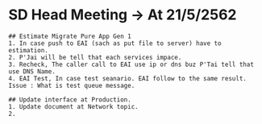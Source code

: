# SD Head Meeting -> At 21/5/2562

    ## Estimate Migrate Pure App Gen 1
    1. In case push to EAI (sach as put file to server) have to estimation.
    2. P'Jai will be tell that each services impace.
    3. Recheck, The caller call to EAI use ip or dns buz P'Tai tell that use DNS Name.
    4. EAI Test, In case test seanario. EAI follow to the same result. Issue : What is test queue message.

    ## Update interface at Production.
    1. Update document at Network topic.
    2. 


